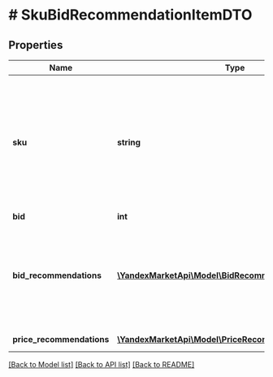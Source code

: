 # # SkuBidRecommendationItemDTO

## Properties

Name | Type | Description | Notes
------------ | ------------- | ------------- | -------------
**sku** | **string** | **Ваш SKU**  Идентификатор товара в магазине. Разрешены английские и русские буквы (кроме ё), цифры и символы &#x60;. , / \\ ( ) [ ] - &#x3D; _&#x60;  Максимальная длина — 80 знаков.  [Что такое SKU и как его назначать](https://yandex.ru/support/marketplace/assortment/add/index.html#fields). |
**bid** | **int** | Значение ставки. |
**bid_recommendations** | [**\YandexMarketApi\Model\BidRecommendationItemDTO[]**](BidRecommendationItemDTO.md) | Список рекомендованных ставок с соответствующими долями показов. Чем больше ставка, тем большую долю показов она помогает получить. | [optional]
**price_recommendations** | [**\YandexMarketApi\Model\PriceRecommendationItemDTO[]**](PriceRecommendationItemDTO.md) | Рекомендованные цены. | [optional]

[[Back to Model list]](../../README.md#models) [[Back to API list]](../../README.md#endpoints) [[Back to README]](../../README.md)

